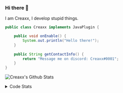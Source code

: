 ### Hi there 👋

I am Creaxx, I develop stupid things. 

```java
public class Creaxx implements JavaPlugin {

    public void onEnable() {
        System.out.println("Hello there!");
    }
    
    public String getContactInfo() {
        return "Message me on discord: Creaxx#0001";
    }
}
```

![Creaxx's Github Stats](https://github-readme-stats.vercel.app/api?username=CreaxxOG&show_icons=true&theme=dark&count_private=true)

<details>
  <summary>Code Stats</summary>

<!--START_SECTION:waka-->
![Code Time](http://img.shields.io/badge/Code%20Time-1%2C003%20hrs%2058%20mins-blue)

![Lines of code](https://img.shields.io/badge/From%20Hello%20World%20I%27ve%20Written-170%20lines%20of%20code-blue)

**🐱 My GitHub Data** 

> 🏆 817 Contributions in the Year 2022
 > 
> 📦 66.1 kB Used in GitHub's Storage 
 > 
> 🚫 Not Opted to Hire
 > 
> 📜 4 Public Repositories 
 > 
> 🔑 2 Private Repositories  
 > 
**I'm an Early 🐤** 

```text
🌞 Morning    34 commits     █░░░░░░░░░░░░░░░░░░░░░░░░   6.34% 
🌆 Daytime    274 commits    ████████████░░░░░░░░░░░░░   51.12% 
🌃 Evening    215 commits    ██████████░░░░░░░░░░░░░░░   40.11% 
🌙 Night      13 commits     ░░░░░░░░░░░░░░░░░░░░░░░░░   2.43%

```
📅 **I'm Most Productive on Saturday** 

```text
Monday       44 commits     ██░░░░░░░░░░░░░░░░░░░░░░░   8.21% 
Tuesday      53 commits     ██░░░░░░░░░░░░░░░░░░░░░░░   9.89% 
Wednesday    68 commits     ███░░░░░░░░░░░░░░░░░░░░░░   12.69% 
Thursday     83 commits     ███░░░░░░░░░░░░░░░░░░░░░░   15.49% 
Friday       49 commits     ██░░░░░░░░░░░░░░░░░░░░░░░   9.14% 
Saturday     156 commits    ███████░░░░░░░░░░░░░░░░░░   29.1% 
Sunday       83 commits     ███░░░░░░░░░░░░░░░░░░░░░░   15.49%

```


📊 **This Week I Spent My Time On** 

```text
💬 Programming Languages: 
Java                     5 hrs 55 mins       ██████████████████████░░░   89.06% 
XML                      33 mins             ██░░░░░░░░░░░░░░░░░░░░░░░   8.3% 
GitIgnore file           9 mins              ░░░░░░░░░░░░░░░░░░░░░░░░░   2.37% 
YAML                     0 secs              ░░░░░░░░░░░░░░░░░░░░░░░░░   0.19% 
Markdown                 0 secs              ░░░░░░░░░░░░░░░░░░░░░░░░░   0.09%

🔥 Editors: 
IntelliJ                 6 hrs 39 mins       █████████████████████████   100.0%

```

**I Mostly Code in Java** 

```text
Java                     6 repos             ███████████████░░░░░░░░░░   60.0% 
Kotlin                   3 repos             ███████░░░░░░░░░░░░░░░░░░   30.0% 
EJS                      1 repo              ██░░░░░░░░░░░░░░░░░░░░░░░   10.0%

```



 Last Updated on 04/12/2022 06:25:32 UTC
<!--END_SECTION:waka-->
</details>
